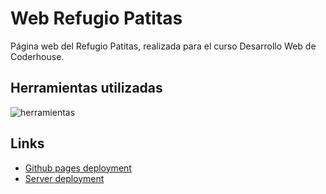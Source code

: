 # Web Refugio Patitas

Página web del Refugio Patitas, realizada para el curso Desarrollo Web de Coderhouse.

## Herramientas utilizadas

![herramientas](https://user-images.githubusercontent.com/71737227/199998962-46e0bb87-4ad5-48a3-94c9-d508ba9223d1.png)

## Links

* [Github pages deployment](https://pages.github.com/)
* [Server deployment](https://coder-refugio-patitas.netlify.app)
